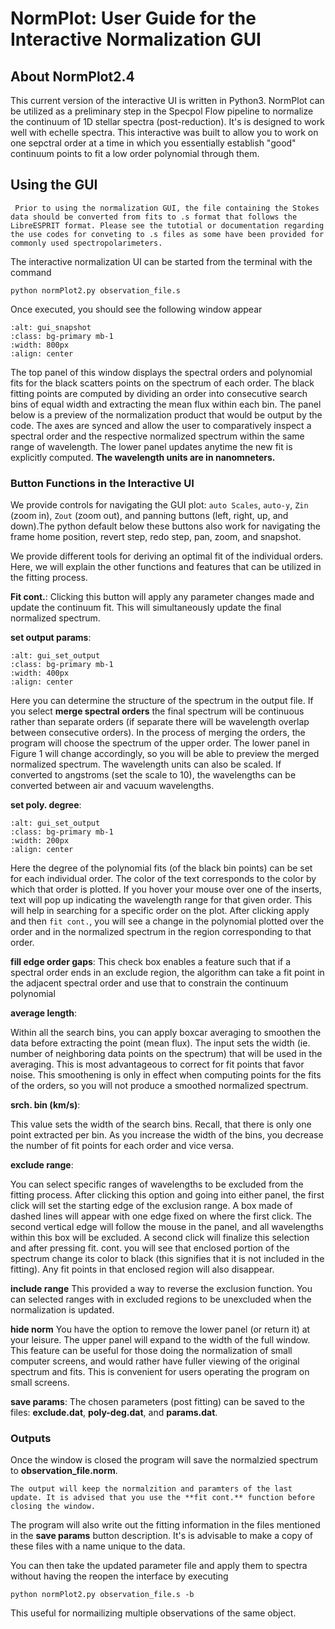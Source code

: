# NormPlot: User Guide for the Interactive Normalization GUI 

## About NormPlot2.4 

This current version of the interactive UI is written in Python3. NormPlot can be utilized as a preliminary step in the Specpol Flow pipeline to normalize the continuum of 1D stellar spectra (post-reduction). It's is designed to work well with echelle spectra. This interactive was built to allow you to work on one sepctral order at a time in which you essentially establish "good" continuum points to fit a low order polynomial through them.


## Using the GUI

```{note}
 Prior to using the normalization GUI, the file containing the Stokes data should be converted from fits to .s format that follows the LibreESPRIT format. Please see the tutotial or documentation regarding the use codes for conveting to .s files as some have been provided for commonly used spectropolarimeters.  
```


The interactive normalization UI can be started from the terminal with the command

```
python normPlot2.py observation_file.s
```

Once executed, you should see the following window appear

```{image} normplot_images/user_guide_gui.png
:alt: gui_snapshot
:class: bg-primary mb-1
:width: 800px
:align: center
```

The top panel of this window displays the spectral orders and polynomial fits for the black scatters points on the spectrum of each order. The black fitting points are computed by dividing an order into consecutive search bins of equal width and extracting the mean flux within each bin. The panel below is a preview of the normalization product that would be output by the code. The axes are synced and allow the user to comparatively inspect  a spectral order and the respective normalized spectrum within the same range of wavelength. The lower panel updates anytime the new fit is explicitly computed. **The wavelength  units are in nanomneters.**

### Button Functions in the Interactive UI

We provide controls for navigating the GUI plot:
`auto Scales`, `auto-y`, `Zin` (zoom in), `Zout` (zoom out), and panning buttons (left, right, up, and down).The python default below these buttons also work for navigating the frame home position, revert step, redo step, pan, zoom, and snapshot.

We provide different tools for deriving an optimal fit of the individual orders. Here, we will explain the other functions and features that can be utilized in the fitting process. 

**Fit cont.**: 
Clicking this button will apply any parameter changes made and update the continuum fit. This will simultaneously update the final normalized spectrum. 


**set output params**:  

```{image} normplot_images/user_guide_set_output.png
:alt: gui_set_output
:class: bg-primary mb-1
:width: 400px
:align: center
```

Here you can determine the structure of the spectrum in the output file. If you select **merge spectral orders** the final spectrum will be continuous rather than separate orders (if separate there will be wavelength overlap between consecutive orders). In the process of merging the orders, the program will choose the spectrum of the upper order. The lower panel in Figure 1 will change accordingly, so you will be able to preview the merged normalized spectrum. The wavelength  units can also be scaled. If converted to angstroms (set the scale to 10), the wavelengths can be converted between air and vacuum wavelengths. 

**set poly. degree**:

```{image} normplot_images/user_guide_polyfit_params.png
:alt: gui_set_output
:class: bg-primary mb-1
:width: 200px
:align: center
```

Here the degree of the polynomial fits (of the black bin points)  can be set for each individual order. The color of the text corresponds to the color by which that order is plotted. If you hover your mouse over one of the inserts, text will pop up indicating the wavelength range for that given order. This will help in searching for a specific order on the plot. After clicking apply and then `fit cont.`, you will see a change in the polynomial plotted over the order and in the normalized spectrum in the region corresponding to that order. 

**fill edge order gaps**: 
This check box enables a feature such that if a spectral order ends in an exclude region, the algorithm can take a fit point in the adjacent spectral order and use that to constrain the continuum polynomial

**average length**:

Within all the search bins, you can apply boxcar averaging to smoothen the data before extracting the point (mean flux). The input sets the width (ie. number of neighboring data points on the spectrum) that will be used in the averaging. This is most advantageous to correct for fit points that favor noise. This smoothening is only in effect when computing points for the fits of the orders, so you will not produce a smoothed normalized spectrum.     

**srch. bin (km/s)**:

This value sets the width of the search bins. Recall, that there is only one point extracted per bin. As you increase the width of the bins, you decrease the number of fit points for each order and vice versa. 

**exclude range**:

You can select specific ranges of wavelengths to be excluded from the fitting process. After clicking this option and going into either panel, the first click will set the starting edge of the exclusion range. A box made of dashed lines will appear with one edge fixed on where the first click. The second vertical edge will follow the mouse in the panel, and  all wavelengths within this box will be excluded. A second click will finalize this selection and after pressing fit. cont. you will see that enclosed portion of the spectrum change its color to black (this signifies that it is not included in the fitting). Any fit points in that enclosed region will also disappear. 

**include range** 
This provided a way to reverse the exclusion function. You can selected ranges with in excluded regions to be unexcluded when the normalization is updated. 

**hide norm**
You have the option to remove the lower panel (or return it) at your leisure. The upper panel will expand to the width of the full window. This feature can be useful for those doing the normalization of small computer screens, and would rather have fuller viewing of the original spectrum and fits. This is convenient for users operating the program on small screens.

**save params**: 
The chosen parameters (post fitting) can be saved to the files:  **exclude.dat**, **poly-deg.dat**, and **params.dat**.

###  Outputs 
Once the window is closed the program will save the normalzied spectrum to **observation_file.norm**.
```{note}
The output will keep the normalzition and paramters of the last update. It is advised that you use the **fit cont.** function before closing the window.
```

The program will also write out the fitting information in the files mentioned in the **save params** button description. It's is advisable to make a copy of these files with a name unique to the data. 

You can then take the updated parameter file and apply them to spectra without having the reopen the interface by executing
```
python normPlot2.py observation_file.s -b
```
This useful for normailizing multiple observations of the same object. 



